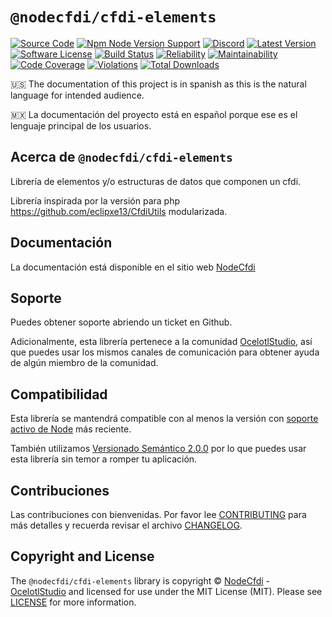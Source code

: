 # `@nodecfdi/cfdi-elements`

[![Source Code][badge-source]][source]
[![Npm Node Version Support][badge-node-version]][node-version]
[![Discord][badge-discord]][discord]
[![Latest Version][badge-release]][release]
[![Software License][badge-license]][license]
[![Build Status][badge-build]][build]
[![Reliability][badge-reliability]][reliability]
[![Maintainability][badge-maintainability]][maintainability]
[![Code Coverage][badge-coverage]][coverage]
[![Violations][badge-violations]][violations]
[![Total Downloads][badge-downloads]][downloads]

:us: The documentation of this project is in spanish as this is the natural language for intended audience.

:mexico: La documentación del proyecto está en español porque ese es el lenguaje principal de los usuarios.

## Acerca de `@nodecfdi/cfdi-elements`

Librería de elementos y/o estructuras de datos que componen un cfdi.

Librería inspirada por la versión para php https://github.com/eclipxe13/CfdiUtils modularizada.

## Documentación

La documentación está disponible en el sitio web [NodeCfdi](https://nodecfdi.com/librarys/cfdi-elements/getting-started/)

## Soporte

Puedes obtener soporte abriendo un ticket en Github.

Adicionalmente, esta librería pertenece a la comunidad [OcelotlStudio](https://ocelotlstudio.com), así que puedes usar los mismos canales de comunicación para obtener ayuda de algún miembro de la comunidad.

## Compatibilidad

Esta librería se mantendrá compatible con al menos la versión con
[soporte activo de Node](https://nodejs.org/es/about/releases/) más reciente.

También utilizamos [Versionado Semántico 2.0.0](https://semver.org/lang/es/) por lo que puedes usar esta librería sin temor a romper tu aplicación.

## Contribuciones

Las contribuciones con bienvenidas. Por favor lee [CONTRIBUTING][] para más detalles y recuerda revisar el archivo [CHANGELOG][].

## Copyright and License

The `@nodecfdi/cfdi-elements` library is copyright © [NodeCfdi](https://github.com/nodecfdi) - [OcelotlStudio](https://ocelotlstudio.com) and licensed for use under the MIT License (MIT). Please see [LICENSE][] for more information.

[contributing]: https://github.com/nodecfdi/.github/blob/main/docs/CONTRIBUTING.md
[changelog]: https://github.com/nodecfdi/cfdi-elements/blob/main/CHANGELOG.md
[source]: https://github.com/nodecfdi/cfdi-elements
[node-version]: https://www.npmjs.com/package/@nodecfdi/cfdi-elements
[discord]: https://discord.gg/AsqX8fkW2k
[release]: https://www.npmjs.com/package/@nodecfdi/cfdi-elements
[license]: https://github.com/nodecfdi/cfdi-elements/blob/main/LICENSE.md
[build]: https://github.com/nodecfdi/cfdi-elements/actions/workflows/build.yml?query=branch:main
[reliability]: https://sonarcloud.io/component_measures?id=nodecfdi_cfdi-elements&metric=Reliability
[maintainability]: https://sonarcloud.io/component_measures?id=nodecfdi_cfdi-elements&metric=Maintainability
[coverage]: https://sonarcloud.io/component_measures?id=nodecfdi_cfdi-elements&metric=Coverage
[violations]: https://sonarcloud.io/project/issues?id=nodecfdi_cfdi-elements&resolved=false
[downloads]: https://www.npmjs.com/package/@nodecfdi/cfdi-elements
[badge-source]: https://img.shields.io/badge/source-nodecfdi/cfdi--elements-blue.svg?logo=github
[badge-node-version]: https://img.shields.io/node/v/@nodecfdi/cfdi-elements.svg?logo=nodedotjs
[badge-discord]: https://img.shields.io/discord/459860554090283019?logo=discord
[badge-release]: https://img.shields.io/npm/v/@nodecfdi/cfdi-elements.svg?logo=npm
[badge-license]: https://img.shields.io/github/license/nodecfdi/cfdi-elements.svg?logo=open-source-initiative
[badge-build]: https://img.shields.io/github/actions/workflow/status/nodecfdi/cfdi-elements/build.yml?branch=main
[badge-reliability]: https://sonarcloud.io/api/project_badges/measure?project=nodecfdi_cfdi-elements&metric=reliability_rating
[badge-maintainability]: https://sonarcloud.io/api/project_badges/measure?project=nodecfdi_cfdi-elements&metric=sqale_rating
[badge-coverage]: https://img.shields.io/sonar/coverage/nodecfdi_cfdi-elements/main?logo=sonarcloud&server=https%3A%2F%2Fsonarcloud.io
[badge-violations]: https://img.shields.io/sonar/violations/nodecfdi_cfdi-elements/main?format=long&logo=sonarcloud&server=https%3A%2F%2Fsonarcloud.io
[badge-downloads]: https://img.shields.io/npm/dm/@nodecfdi/cfdi-elements.svg?logo=npm

